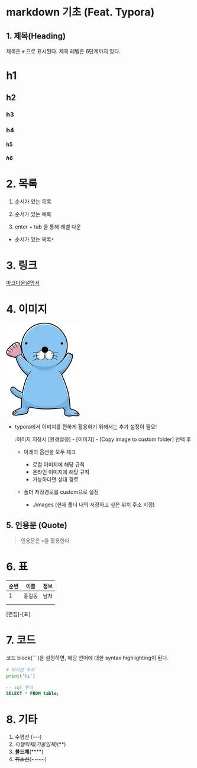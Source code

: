 # markdown 기초 (Feat. Typora)

## 1. 제목(Heading)

제목은 `#` 으로 표시된다. 제목 레벨은 6단계까지 있다.

# h1

## h2

### h3

### h4

#### h5

##### h6



# 2. 목록

1. 순서가 있는 목록

2.  순서가 있는 목록

   1. enter + tab 을 통해 레벨 다운

   * 순서가 있는 목록`*`





# 3. 링크

[마크다운설명서](https://guides.github.com/features/mastering-markdown/)



# 4. 이미지

![download](images/download.jpg)

* typora에서 이미지를 편하게 활용하기 위해서는 추가 설정이 필요!

  :이미지 저장시 [환경설정] - [이미지] - [Copy image to custom folder] 선택 후 

  * 아래의 옵션을 모두 체크
    * 로컬 이미지에 해당 규칙
    * 온라인 이미지에 해당 규칙
    * 가능하다면 상대 경로

  * 폴더 저장경로를 custom으로 설정
    * ./images    (현재 폴더 내의 저장하고 싶은 위치 주소 지정)



## 5. 인용문 (Quote)

> 인용문은 `>`을 활용한다.



# 6. 표

| 순번 | 이름   | 정보 |
| ---- | ------ | ---- |
| 1    | 홍길동 | 남자 |
|      |        |      |
|      |        |      |

[편집]-[표]



# 7. 코드

코드 block(```)을 설정하면, 해당 언어에 대한 syntax highlighting이 된다. 

```python
# 파이썬 주석
print('hi')

```

```sql
-- sql 주석
SELECT * FROM table;
```



# 8. 기타

1. 수평선 (---)
2. *이텔릭체(기울임체)*(**)
3. **볼드체**(****)
4. ~~취소선~~(~~~~)



